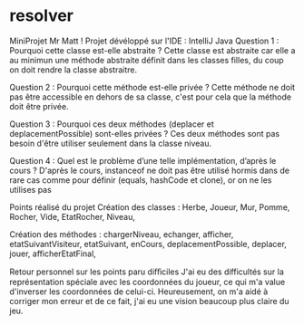 # resolver

MiniProjet Mr Matt !
Projet dévéloppé sur l'IDE : IntelliJ Java
Question 1 : Pourquoi cette classe est-elle abstraite ?
Cette classe est abstraite car elle a au minimun une méthode abstraite définit dans les classes filles, du coup on doit rendre la classe abstraitre.

Question 2 : Pourquoi cette méthode est-elle privée ?
Cette méthode ne doit pas être accessible en dehors de sa classe, c'est pour cela que la méthode doit être privée.

Question 3 : Pourquoi ces deux méthodes (deplacer et deplacementPossible) sont-elles privées ?
Ces deux méthodes sont pas besoin d'être utiliser seulement dans la classe niveau.

Question 4 : Quel est le problème d’une telle implémentation, d’après le cours ?
D'après le cours, instanceof ne doit pas être utilisé hormis dans de rare cas comme pour définir (equals, hashCode et clone), or on ne les utilises pas

Points réalisé du projet
Création des classes :
Herbe, Joueur, Mur, Pomme, Rocher, Vide, EtatRocher, Niveau,

Création des méthodes :
chargerNiveau, echanger, afficher, etatSuivantVisiteur, etatSuivant, enCours, deplacementPossible, deplacer, jouer, afficherEtatFinal,

Retour personnel sur les points paru diﬀiciles
J'ai eu des difficultés sur la représentation spéciale avec les coordonnées du joueur, ce qui m'a value d'inverser les coordonnées de celui-ci. Heureusement, on m'a aidé à corriger mon erreur et de ce fait, j'ai eu une vision beaucoup plus claire du jeu.
